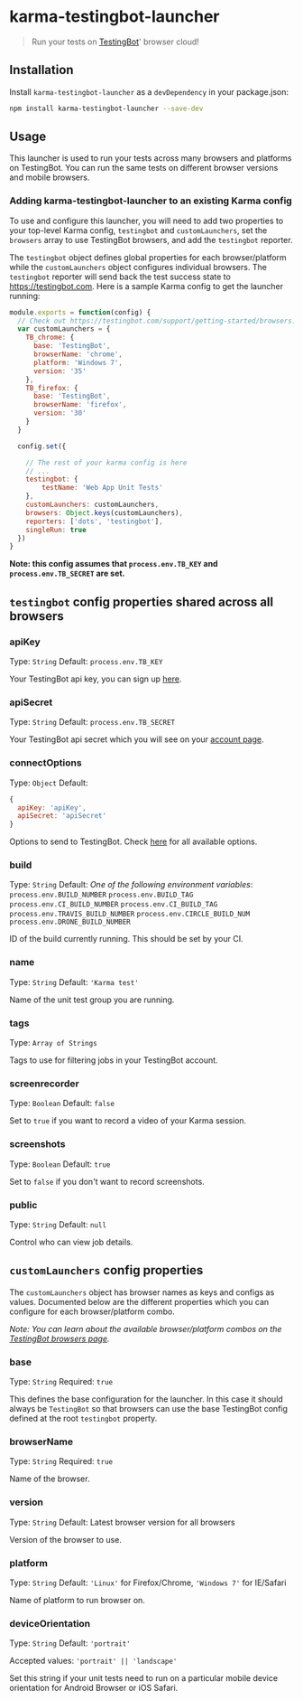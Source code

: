 # karma-testingbot-launcher

> Run your tests on [TestingBot](https://testingbot.com/)' browser cloud!


## Installation

Install `karma-testingbot-launcher` as a `devDependency` in your package.json:

```bash
npm install karma-testingbot-launcher --save-dev
```

## Usage

This launcher is used to run your tests across many browsers and platforms on TestingBot. You can run the same tests on different browser versions and mobile browsers.

### Adding karma-testingbot-launcher to an existing Karma config

To use and configure this launcher, you will need to add two properties to your top-level Karma config, `testingbot` and `customLaunchers`, set the `browsers` array to use TestingBot browsers, and add the `testingbot` reporter.

The `testingbot` object defines global properties for each browser/platform while the `customLaunchers` object configures individual browsers. The `testingbot` reporter will send back the test success state to https://testingbot.com. Here is a sample Karma config to get the launcher running:

```js
module.exports = function(config) {
  // Check out https://testingbot.com/support/getting-started/browsers.html for all browser possibilities
  var customLaunchers = {
    TB_chrome: {
      base: 'TestingBot',
      browserName: 'chrome',
      platform: 'Windows 7',
      version: '35'
    },
    TB_firefox: {
      base: 'TestingBot',
      browserName: 'firefox',
      version: '30'
    }
  }

  config.set({

    // The rest of your karma config is here
    // ...
    testingbot: {
        testName: 'Web App Unit Tests'
    },
    customLaunchers: customLaunchers,
    browsers: Object.keys(customLaunchers),
    reporters: ['dots', 'testingbot'],
    singleRun: true
  })
}
```

**Note: this config assumes that `process.env.TB_KEY` and `process.env.TB_SECRET` are set.**

## `testingbot` config properties shared across all browsers

### apiKey
Type: `String`
Default: `process.env.TB_KEY`

Your TestingBot api key, you can sign up [here](https://testingbot.com/users/sign_up).

### apiSecret
Type: `String`
Default: `process.env.TB_SECRET`

Your TestingBot api secret which you will see on your [account page](https://testingbot.com/members).

### connectOptions
Type: `Object`
Default:
```js
{
  apiKey: 'apiKey',
  apiSecret: 'apiSecret'
}
```

Options to send to TestingBot. Check [here](https://testingbot.com/support/other/test-options) for all available options.

### build
Type: `String`
Default: *One of the following environment variables*:
`process.env.BUILD_NUMBER`
`process.env.BUILD_TAG`
`process.env.CI_BUILD_NUMBER`
`process.env.CI_BUILD_TAG`
`process.env.TRAVIS_BUILD_NUMBER`
`process.env.CIRCLE_BUILD_NUM`
`process.env.DRONE_BUILD_NUMBER`

ID of the build currently running. This should be set by your CI.

### name
Type: `String`
Default: `'Karma test'`

Name of the unit test group you are running.

### tags
Type: `Array of Strings`

Tags to use for filtering jobs in your TestingBot account.

### screenrecorder
Type: `Boolean`
Default: `false`

Set to `true` if you want to record a video of your Karma session.

### screenshots
Type: `Boolean`
Default: `true`

Set to `false` if you don't want to record screenshots.

### public
Type: `String`
Default: `null`

Control who can view job details.

## `customLaunchers` config properties

The `customLaunchers` object has browser names as keys and configs as values. Documented below are the different properties which you can configure for each browser/platform combo.

*Note: You can learn about the available browser/platform combos on the [TestingBot browsers page](https://testingbot.com/support/getting-started/browsers.html).*

### base
Type: `String`
Required: `true`

This defines the base configuration for the launcher. In this case it should always be `TestingBot` so that browsers can use the base TestingBot config defined at the root `testingbot` property.

### browserName
Type: `String`
Required: `true`

Name of the browser.

### version
Type: `String`
Default: Latest browser version for all browsers

Version of the browser to use.

### platform
Type: `String`
Default: `'Linux'` for Firefox/Chrome, `'Windows 7'` for IE/Safari

Name of platform to run browser on.

### deviceOrientation
Type: `String`
Default: `'portrait'`

Accepted values: `'portrait' || 'landscape'`

Set this string if your unit tests need to run on a particular mobile device orientation for Android Browser or iOS Safari.
